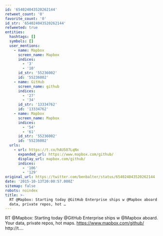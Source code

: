 ```yaml
---
id: '654024043520262144'
retweet_count: '0'
favorite_count: '0'
id_str: '654024043520262144'
retweeted: true
entities:
  hashtags: []
  symbols: []
  user_mentions:
    - name: Mapbox
      screen_name: Mapbox
      indices:
        - '3'
        - '10'
      id_str: '55236002'
      id: '55236002'
    - name: GitHub
      screen_name: github
      indices:
        - '27'
        - '34'
      id_str: '13334762'
      id: '13334762'
    - name: Mapbox
      screen_name: Mapbox
      indices:
        - '54'
        - '61'
      id_str: '55236002'
      id: '55236002'
  urls:
    - url: https://t.co/hAU587LqNx
      expanded_url: https://www.mapbox.com/github/
      display_url: mapbox.com/github/
      indices:
        - '106'
        - '129'
original_url: https://twitter.com/benbalter/status/654024043520262144
date: '2015-10-13T20:00:57.000Z'
sitemap: false
robots: noindex
title: >-
  RT @Mapbox: Starting today @GitHub Enterprise ships w @Mapbox aboard. Your
  data, private repos, hot …
---
```


RT @Mapbox: Starting today @GitHub Enterprise ships w @Mapbox aboard. Your data, private repos, hot maps. https://www.mapbox.com/github/ http://t.…